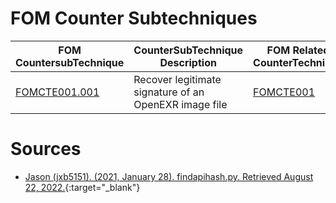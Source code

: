 # FOM Counter Subtechniques

| FOM CountersubTechnique                                                              | CounterSubTechnique Description                       | FOM  Related CounterTechnique                                                        |
| ------------------------------------------------------------------------------------ | ----------------------------------------------------- | ------------------------------------------------------------------------------------ |
| [FOMCTE001.001](https://github.com/blue101010/FOM/blob/main/techniques/FOMCTE001.md) | Recover legitimate signature of an OpenEXR image file | [FOMCTE001](https://github.com/blue101010/FOM/blob/main/techniques/FOMCTE001.001.md) |





# Sources 
- [Jason (jxb5151). (2021, January 28). findapihash.py. Retrieved August 22, 2022.](https://github.com/MITRECND/malchive/blob/main/malchive/utilities/findapihash.py){:target="_blank"}
